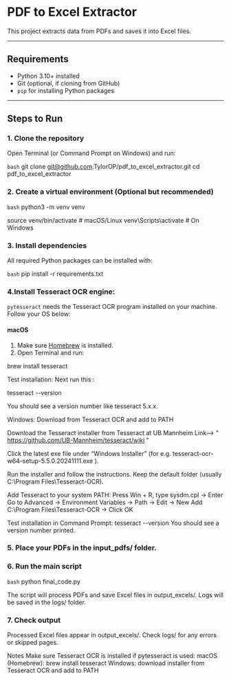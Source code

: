 # PDF to Excel Extractor

This project extracts data from PDFs and saves it into Excel files.

---

## Requirements
- Python 3.10+ installed
- Git (optional, if cloning from GitHub)
- `pip` for installing Python packages

---

## Steps to Run

### 1. Clone the repository
Open Terminal (or Command Prompt on Windows) and run:

```bash```
git clone git@github.com:TylorOP/pdf_to_excel_extractor.git
cd pdf_to_excel_extractor


### 2. Create a virtual environment  (Optional but recommended)
```bash```
python3 -m venv venv


source venv/bin/activate       # macOS/Linux
venv\Scripts\activate       # On Windows

### 3. Install dependencies
All required Python packages can be installed with:

```bash```
pip install -r requirements.txt

### 4.Install Tesseract OCR engine:

`pytesseract` needs the Tesseract OCR program installed on your machine. Follow your OS below:

#### **macOS**
1. Make sure [Homebrew](https://brew.sh/) is installed.  
2. Open Terminal and run:

brew install tesseract

Test installation:
Next run this :

tesseract --version


You should see a version number like tesseract 5.x.x.

Windows: Download from Tesseract OCR and add to PATH

Download the Tesseract installer from Tesseract at UB Mannheim 
Link--> " https://github.com/UB-Mannheim/tesseract/wiki "

Click the latest exe file under “Windows Installer” (for e.g. tesseract-ocr-w64-setup-5.5.0.20241111.exe ). 

Run the installer and follow the instructions. Keep the default folder (usually C:\Program Files\Tesseract-OCR).

Add Tesseract to your system PATH:
Press Win + R, type sysdm.cpl → Enter
Go to Advanced → Environment Variables → Path → Edit → New
Add C:\Program Files\Tesseract-OCR → Click OK

Test installation in Command Prompt:
tesseract --version
You should see a version number printed.

### 5. Place your PDFs in the input_pdfs/ folder.

### 6. Run the main script

```bash```
python final_code.py

The script will process PDFs and save Excel files in output_excels/.
Logs will be saved in the logs/ folder.

### 7. Check output
Processed Excel files appear in output_excels/.
Check logs/ for any errors or skipped pages.


Notes
Make sure Tesseract OCR is installed if pytesseract is used:
macOS (Homebrew): brew install tesseract
Windows: download installer from Tesseract OCR and add to PATH
